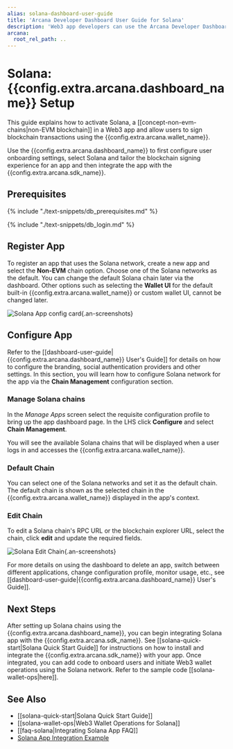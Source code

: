 ```yaml
---
alias: solana-dashboard-user-guide
title: 'Arcana Developer Dashboard User Guide for Solana'
description: 'Web3 app developers can use the Arcana Developer Dashboard to register and configure the apps to use Solana network, before integration with the Arcana Auth SDK.'
arcana:
  root_rel_path: ..
---
```


# Solana: {{config.extra.arcana.dashboard_name}} Setup

This guide explains how to activate Solana, a [[concept-non-evm-chains|non-EVM blockchain]] in a Web3 app and allow users to sign blockchain transactions using the {{config.extra.arcana.wallet_name}}.

Use the {{config.extra.arcana.dashboard_name}} to first configure user onboarding settings, select Solana and tailor the blockchain signing experience for an app and then integrate the app with the {{config.extra.arcana.sdk_name}}. 

## Prerequisites

{% include "./text-snippets/db_prerequisites.md" %}

{% include "./text-snippets/db_login.md" %}

## Register App

To register an app that uses the Solana network, create a new app and select the **Non-EVM** chain option. Choose one of the Solana networks as the default. You can change the default Solana chain later via the dashboard. Other options such as selecting the **Wallet UI** for the default built-in {{config.extra.arcana.wallet_name}} or custom wallet UI, cannot be changed later.

![Solana App config card](/img/an_db_new_solana_app_card.gif){.an-screenshots}

## Configure App

Refer to the [[dashboard-user-guide|{{config.extra.arcana.dashboard_name}} User's Guide]] for details on how to configure the branding, social authentication providers and other settings. In this section, you will learn how to configure Solana network for the app via the **Chain Management** configuration section.

### Manage Solana chains

In the *Manage Apps* screen select the requisite configuration profile to bring up the app dashboard page. In the LHS click **Configure** and select **Chain Management**.

You will see the available Solana chains that will be displayed when a user logs in and accesses the {{config.extra.arcana.wallet_name}}.

### Default Chain

You can select one of the Solana networks and set it as the default chain. The default chain is shown as the selected chain in the {{config.extra.arcana.wallet_name}} displayed in the app's context.

### Edit Chain

To edit a Solana chain's RPC URL or the blockchain explorer URL, select the chain, click **edit** and update the required fields.

![Solana Edit Chain](/img/an_db_new_solana_edit_chain.gif){.an-screenshots}

<!--
## Switch Chain Type

If you create an app entry with Solana, you can later switch the chain types to EVM-compatible chains or other supported non-EVM chains. Switching to EVM chains will result in the wallet displaying only the EVM chains once the user logs in.  

Note, at a time, developers can only enable either EVM-compatible chains or the Solana chains. In the future, there may be other chains besides Solana that may show up in the **Chain Type** dropdown list.

![Solana Switch Chain](/img/an_db_new_solana_switch_evm.gif){.an-screenshots}

!!! warning "Dynamic Switching"

      Switching between EVM and non-EVM chains is allowed only during app development. Once the app is deployed and users log in, if a user logs in and the wallet displays the Solana chain as the default one selected by the app developer, switching chains from the wallet UI may not work. If a user logs out and then re-logs into the app, they will see a different type of chain (EVM, non-EVM) and the keys will be different.

-->

For more details on using the dashboard to delete an app, switch between different applications, change configuration profile, monitor usage, etc., see [[dashboard-user-guide|{{config.extra.arcana.dashboard_name}} User's Guide]]. 

## Next Steps

After setting up Solana chains using the {{config.extra.arcana.dashboard_name}}, you can begin integrating Solana app with the {{config.extra.arcana.sdk_name}}. See [[solana-quick-start|Solana Quick Start Guide]] for instructions on how to install and integrate the {{config.extra.arcana.sdk_name}} with your app. Once integrated, you can add code to onboard users and initiate Web3 wallet operations using the Solana network. Refer to the sample code [[solana-wallet-ops|here]].

## See Also

* [[solana-quick-start|Solana Quick Start Guide]]
* [[solana-wallet-ops|Web3 Wallet Operations for Solana]]
* [[faq-solana|Integrating Solana App FAQ]]
* [Solana App Integration Example](https://github.com/arcana-network/auth-examples)
